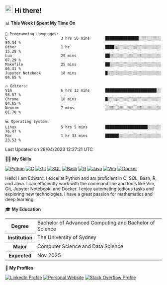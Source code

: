 ## <a href="#"><img src="https://media.giphy.com/media/hvRJCLFzcasrR4ia7z/giphy.gif" width="25px" height="25px"></a> Hi there!

<!--START_SECTION:waka-->
📊 **This Week I Spent My Time On** 

```text
💬 Programming Languages: 
C                        3 hrs 56 mins       ███████████████░░░░░░░░░░   59.34 % 
Other                    1 hr                ████░░░░░░░░░░░░░░░░░░░░░   15.28 % 
Lua                      29 mins             ██░░░░░░░░░░░░░░░░░░░░░░░   07.29 % 
Makefile                 25 mins             ██░░░░░░░░░░░░░░░░░░░░░░░   06.31 % 
Jupyter Notebook         18 mins             █░░░░░░░░░░░░░░░░░░░░░░░░   04.65 % 

🔥 Editors: 
Vim                      6 hrs 13 mins       ███████████████████████░░   93.57 % 
Chrome                   18 mins             █░░░░░░░░░░░░░░░░░░░░░░░░   04.65 % 
Neovim                   7 mins              ░░░░░░░░░░░░░░░░░░░░░░░░░   01.78 % 

💻 Operating System: 
Linux                    5 hrs 5 mins        ███████████████████░░░░░░   76.47 % 
Mac                      1 hr 33 mins        ██████░░░░░░░░░░░░░░░░░░░   23.53 % 
```


 Last Updated on 28/04/2023 12:27:21 UTC
<!--END_SECTION:waka-->

💪🏻 **My Skills**

[![Python](https://img.shields.io/badge/-Python-yellow?style=flat-square&logo=Python)](#)
[![C     ](https://img.shields.io/badge/-C-blue?style=flat-square&logo=C)](#)
[![Git   ](https://img.shields.io/badge/-Git-grey?style=flat-square&logo=Git)](#)
[![SQL   ](https://img.shields.io/badge/-SQL-grey?style=flat-square&logo=SQLite)](#)
[![Bash  ](https://img.shields.io/badge/-Bash-grey?style=flat-square&logo=GNU-Bash)](#)
[![R     ](https://img.shields.io/badge/-R-grey?style=flat-square&logo=R)](#)
[![Java  ](https://img.shields.io/badge/-Java-grey?style=flat-square&logo=OpenJDK)](#)
[![Vim   ](https://img.shields.io/badge/-Vim-grey?style=flat-square&logo=Vim)](#)
[![Docker](https://img.shields.io/badge/-Docker-grey?style=flat-square&logo=Docker)](#)

Hello! I am Edward. I excel at Python and am proficient in C, SQL, Bash, R, and
Java. I can efficiently work with the command line and tools like Vim, Git,
Jupyter Notebook, and Docker. I enjoy automating tedious tasks and exploring new
technologies. I have a great passion for mathematics and deep learning.

🎓 **My Education**

<table>
<tr>
    <th>Degree</th>
    <td>Bachelor of Advanced Computing and Bachelor of Science</td>
</tr>
<tr>
    <th>Institution</th>
    <td>The University of Sydney</td>
</tr>
<tr>
    <th>Major</th>
    <td>Computer Science and Data Science</td>
</tr>
<tr>
    <th>Expected</th>
    <td>Nov 2025</td>
</tr>
</table>

🔗 **My Profiles**

[![LinkedIn Profile](https://img.shields.io/badge/-LinkedIn-blue?style=social&logo=LinkedIn)](https://www.linkedin.com/in/edward-ji)
[![Personal Website](https://img.shields.io/badge/-Personal%20Website-blue?style=social&logo=Bootstrap)](https://edwardji.dev)
[![Stack Overflow Profile](https://img.shields.io/badge/-Stack%20Overflow-blue?style=social&logo=StackOverflow)](https://stackoverflow.com/users/11658924)

